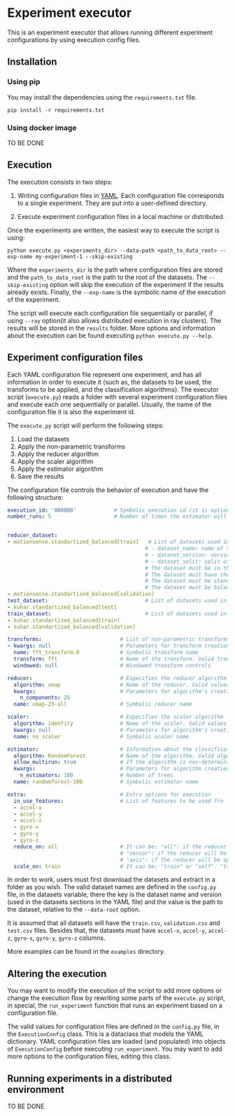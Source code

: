 # Experiment executor

This is an experiment executor that allows running different experiment configurations by using execution config files.

## Installation

### Using pip

You may install the dependencies using the `requirements.txt` file.

```
pip install -r requirements.txt
```

### Using docker image

TO BE DONE

## Execution

The execution consists in two steps:

1. Writing configuration files in [YAML](https://yaml.org/). Each configuration file corresponds to a single experiment. They are put into a user-defined directory.

2. Execute experiment configuration files in a local machine or distributed.

Once the experiments are written, the easiest way to execute the script is using:

```
python execute.py <experiments_dir> --data-path <path_to_data_root> --exp-name my-experiment-1 --skip-existing 
```

Where the `experiments_dir` is the path where configuration files are stored and the `path_to_data_root` is the path to the root of the datasets. The `--skip-existing` option will skip the execution of the experiment if the results already exists. Finally, the `--exp-name` is the symbolic name of the execution of the experiment.

The script will execute each configuration file sequentially or parallel, if using `--ray` option(it also allows distributed execution in ray clusters). The results will be stored in the `results` folder. More options and information about the execution can be found executing `python execute.py --help`.


## Experiment configuration files

Each YAML configuration file represent one experiment, and has all information in order to execute it (such as, the datasets to be used, the transforms to be applied, and the classification algorithms). The executor script (`execute.py`) reads a folder with several experiment configuration files and execute each one sequentially or parallel. Usually, the name of the configuration file it is also the experiment id.

The `execute.py` script will perform the following steps:

1. Load the datasets
2. Apply the non-parametric transforms
3. Apply the reducer algorithm
4. Apply the scaler algorithm
5. Apply the estimator algorithm
6. Save the results

The configuration file controls the behavior of execution and have the following structure:


```yaml
execution_id: '000000'            # Symbolic execution id (it is optional to match file name)
number_runs: 5                    # Number of times the estimator will run (fit and predict)


reducer_dataset:                                
- motionsense.standartized_balanced[train]   # List of datasets used in reducer algorithm (in order). The datasets will be merged into a single dataset. The dataset name must be in the format <dataset_name>.<dataset_version>[<dataset_split>] where:
                                            # - dataset_name: name of the dataset
                                            # - dataset_version: version of the dataset
                                            # - dataset_split: split of the dataset (must be in the datasets folder)
                                            # The dataset must be in the format <dataset_name>.<dataset_version>.<dataset_split>.csv
                                            # The dataset must have the following columns: "sensor", "axis", "timestamp", "value"
                                            # The dataset must be standartized (mean=0, std=1)
                                            # The dataset must be balanced (same number of samples per class)
- motionsense.standartized_balanced[validation]
test_dataset:                               # List of datasets used in test (in order). The datasets will be merged into a single dataset. The dataset name must be in the format <dataset_name>.<dataset_version>[<dataset_split>], as abobe.
- kuhar.standartized_balanced[test]
train_dataset:                              # List of datasets used in train (in order). The datasets will be merged into a single dataset. The dataset name must be in the format <dataset_name>.<dataset_version>[<dataset_split>], as abobe.
- kuhar.standartized_balanced[train]
- kuhar.standartized_balanced[validation]

transforms:                         # List of non-parametric transforms to be applyied in order)
- kwargs: null                      # Parameters for transform creation
  name: fft_transform.0             # Symbolic transform name
  transform: fft                    # Name of the transform. Valid transform names is under transforms_cls in file config.py
  windowed: null                    # Windowed transform controls

reducer:                            # Especifies the reducer algorithm
  algorithm: umap                   # Name of the reducer. Valid values names is under reducers_cls in the file config.py
  kwargs:                           # Parameters for algorithm's creation
    n_components: 25
  name: umap-25-all                 # Symbolic reducer name

scaler:                             # Especifies the scaler algorithm
  algorithm: identity               # Name of the scaler. Valid values names is under scalers_cls in the file config.py
  kwargs: null                      # Parameters for algorithm's creation
  name: no_scaler                   # Symbolic scaler name

estimator:                          # Information about the classification algorithm (for step 5)
  algorithm: RandomForest           # Name of the algorithm. Valid algorithm names is under estimator_cls in file config.py
  allow_multirun: true              # If the algorithm is non-deterministic (must be run many times)
  kwargs:                           # Parameters for algorithm creation
    n_estimators: 100               # Number of trees
  name: randomforest-100            # Symbolic estimator name

extra:                              # Extra options for execution
  in_use_features:                  # List of features to be used fro loading datasets. The dataframe columns will be filtred with columns that have the prefix in this list 
  - accel-x
  - accel-y
  - accel-z
  - gyro-x
  - gyro-y
  - gyro-z
  reduce_on: all                    # It can be: "all": if the reducer algorithm will be applyied over all features
                                    # "sensor": if the reducer will be applyed one per sensor (will have multiple reducers)
                                    # "axis": if the reducer will be applyied one per axis of sensor (will have multiple reducers)
  scale_on: train                   # It can be: "train" or "self". "train" means that the scaler will be fit on the train dataset and then applied on the train and test datasets. "self" means that the scaler will be fit and applyyed to each dataset (train, test).
```

In order to work, users must first download the datasets and extract in a folder as you wish. The valid dataset names are defined in the `config.py` file, in the datasets variable, there the key is the dataset name and version (used in the datasets sections in the YAML file) and the value is the path to the dataset, relative to the `--data-root` option.

It is assumed that all datasets will have the `train.csv`, `validation.csv` and `test.csv` files. Besides that, the datasets must have `accel-x`, `accel-y`, `accel-z`, `gyro-x`, `gyro-y`, `gyro-z` columns. 

More examples can be found in the `examples` directory.

## Altering the execution

You may want to modify the execution of the script to add more options or change the execution flow by rewriting some parts of the `execute.py` script, in special, the `run_experiment` function that runs an experiment based on a configuration file.

The valid values for configuration files are defined in the `config.py` file, in the `ExecutionConfig` class. This is a dataclass that models the YAML dictionary. YAML configuration files are loaded (and populated) into objects of `ExecutionConfig` before executing `run_experiment`. You may want to add more options to the configuration files, editing this class.


## Running experiments in a distributed environment

TO BE DONE